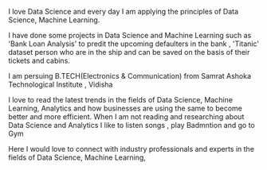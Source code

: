 I love Data Science and every day I am applying the principles of Data Science, Machine Learning.

I have done some projects in Data Science and Machine Learning such as 'Bank Loan Analysis' to predit the upcoming defaulters in the bank , 'Titanic' dataset  person who are in the ship and can be saved on the basis of their tickets and cabins.

I am persuing B.TECH(Electronics & Communication) from Samrat Ashoka Technological Institute , Vidisha

I love to read the latest trends in the fields of Data Science, Machine Learning, Analytics and how businesses are using the same to become better and more efficient. When I am not reading and researching about Data Science and Analytics I like to listen songs , play Badmntion and go to Gym

Here I would love to connect with industry professionals and experts in the fields of Data Science, Machine Learning,
